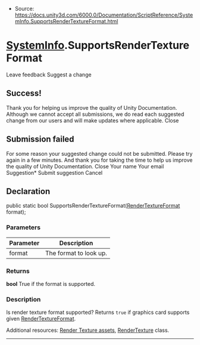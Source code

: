 * Source: https://docs.unity3d.com/6000.0/Documentation/ScriptReference/SystemInfo.SupportsRenderTextureFormat.html

#  [SystemInfo](https://docs.unity3d.com/6000.0/Documentation/ScriptReference/SystemInfo.html).SupportsRenderTextureFormat
Leave feedback
Suggest a change
## Success!
Thank you for helping us improve the quality of Unity Documentation. Although we cannot accept all submissions, we do read each suggested change from our users and will make updates where applicable.
Close
## Submission failed
For some reason your suggested change could not be submitted. Please <a>try again</a> in a few minutes. And thank you for taking the time to help us improve the quality of Unity Documentation.
Close
Your name Your email Suggestion* Submit suggestion
Cancel
## Declaration
public static bool SupportsRenderTextureFormat([RenderTextureFormat](https://docs.unity3d.com/6000.0/Documentation/ScriptReference/RenderTextureFormat.html) format); 
### Parameters
Parameter | Description  
---|---  
format | The format to look up.  
### Returns
**bool** True if the format is supported. 
### Description
Is render texture format supported?
Returns `true` if graphics card supports given [RenderTextureFormat](https://docs.unity3d.com/6000.0/Documentation/ScriptReference/RenderTextureFormat.html).  
  
Additional resources: [Render Texture assets](https://docs.unity3d.com/6000.0/Documentation/Manual/class-RenderTexture.html), [RenderTexture](https://docs.unity3d.com/6000.0/Documentation/ScriptReference/RenderTexture.html) class.
* * *
